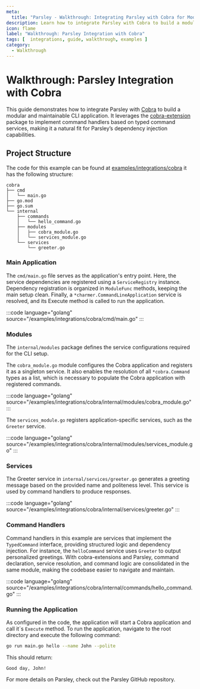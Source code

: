 ```yaml
---
meta:
  title: "Parsley - Walkthrough: Integrating Parsley with Cobra for Modular CLI Applications"
description: Learn how to integrate Parsley with Cobra to build a modular and maintainable CLI application. This guide utilizes the cobra-extensions package to implement command handlers with typed services, showcasing how Parsley’s dependency injection enhances your command-line projects.
icon: flame
label: "Walkthrough: Parsley Integration with Cobra"
tags: [  integrations, guide, walkthrough, examples ]
category:
  - Walkthrough
---
```

# Walkthrough: Parsley Integration with Cobra

This guide demonstrates how to integrate Parsley with [Cobra](https://github.com/spf13/cobra) to build a modular and maintainable CLI application. It leverages the [cobra-extension](https://github.com/matzefriedrich/cobra-extensions) package to implement command handlers based on typed command services, making it a natural fit for Parsley’s dependency injection capabilities.

## Project Structure

The code for this example can be found at [examples/integrations/cobra](https://github.com/matzefriedrich/parsley-docs/tree/main/examples/integrations/cobra) it has the following structure:

```text
cobra
├── cmd
│   └── main.go
├── go.mod
├── go.sum
└── internal
    ├── commands
    │   └── hello_command.go
    ├── modules
    │   ├── cobra_module.go
    │   └── services_module.go
    └── services
        └── greeter.go
```

### Main Application

The `cmd/main.go` file serves as the application's entry point. Here, the service dependencies are registered using a `ServiceRegistry` instance. Dependency registration is organized in `ModuleFunc` methods, keeping the main setup clean. Finally, a `*charmer.CommandLineApplication` service is resolved, and its Execute method is called to run the application.

:::code language="golang" source="/examples/integrations/cobra/cmd/main.go" :::

### Modules

The `internal/modules` package defines the service configurations required for the CLI setup.

The `cobra_module.go` module configures the Cobra application and registers it as a singleton service. It also enables the resolution of all `*cobra.Command` types as a list, which is necessary to populate the Cobra application with registered commands.

:::code language="golang" source="/examples/integrations/cobra/internal/modules/cobra_module.go" :::

The `services_module.go` registers application-specific services, such as the `Greeter` service.

:::code language="golang" source="/examples/integrations/cobra/internal/modules/services_module.go" :::

### Services

The Greeter service in `internal/services/greeter.go` generates a greeting message based on the provided name and politeness level. This service is used by command handlers to produce responses.

:::code language="golang" source="/examples/integrations/cobra/internal/services/greeter.go" :::

### Command Handlers

Command handlers in this example are services that implement the `TypedCommand` interface, providing structured logic and dependency injection. For instance, the `helloCommand` service uses `Greeter` to output personalized greetings. With cobra-extensions and Parsley, command declaration, service resolution, and command logic are consolidated in the same module, making the codebase easier to navigate and maintain.

:::code language="golang" source="/examples/integrations/cobra/internal/commands/hello_command.go" :::


### Running the Application

As configured in the code, the application will start a Cobra application and call it´s `Execute` method. To run the application, navigate to the root directory and execute the following command:

```sh
go run main.go hello --name John --polite
```

This should return:

```text
Good day, John!
```

For more details on Parsley, check out the Parsley GitHub repository.